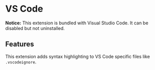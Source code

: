 # VS Code

**Notice:** This extension is bundled with Visual Studio Code. It can be disabled but not uninstalled.

## Features

This extension adds syntax highlighting to VS Code specific files like `.vscodeignore`.
